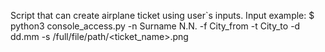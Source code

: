 Script that can create airplane ticket using user`s inputs.
Input example:
$ python3 console_access.py -n Surname N.N. -f City_from -t City_to -d dd.mm -s /full/file/path/<ticket_name>.png